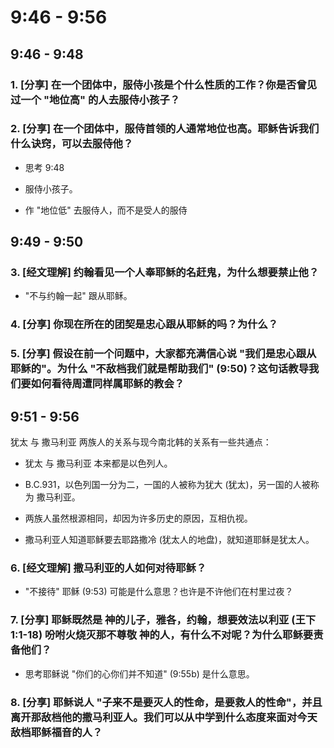 # 9:46 - 9:56 

## 9:46 - 9:48 

### 1. [分享] 在一个团体中，服侍小孩是个什么性质的工作？你是否曾见过一个 "地位高" 的人去服侍小孩子？

### 2. [分享] 在一个团体中，服侍首领的人通常地位也高。耶稣告诉我们什么诀窍，可以去服侍他？

* 思考 9:48

* 服侍小孩子。

* 作 "地位低" 去服侍人，而不是受人的服侍

## 9:49 - 9:50 

### 3. [经文理解] 约翰看见一个人奉耶稣的名赶鬼，为什么想要禁止他？

* "不与约翰一起" 跟从耶稣。

### 4. [分享] 你现在所在的团契是忠心跟从耶稣的吗？为什么？

### 5. [分享] 假设在前一个问题中，大家都充满信心说 "我们是忠心跟从耶稣的"。为什么 "不敌档我们就是帮助我们" (9:50)？这句话教导我们要如何看待周遭同样属耶稣的教会？

## 9:51 - 9:56 

犹太 与 撒马利亚 两族人的关系与现今南北韩的关系有一些共通点：

* 犹太 与 撒马利亚 本来都是以色列人。

* B.C.931，以色列国一分为二，一国的人被称为犹大 (犹太)，另一国的人被称为 撒马利亚。

* 两族人虽然根源相同，却因为许多历史的原因，互相仇视。

* 撒马利亚人知道耶稣要去耶路撒冷 (犹太人的地盘)，就知道耶稣是犹太人。 

### 6. [经文理解] 撒马利亚的人如何对待耶稣？

* "不接待" 耶稣 (9:53) 可能是什么意思？也许是不许他们在村里过夜？

### 7. [分享] 耶稣既然是 神的儿子，雅各，约翰，想要效法以利亚 (王下1:1-18) 吩咐火烧灭那不尊敬 神的人，有什么不对呢？为什么耶稣要责备他们？

* 思考耶稣说 "你们的心你们并不知道" (9:55b) 是什么意思。

### 8. [分享] 耶稣说人 "子来不是要灭人的性命，是要救人的性命"，并且离开那敌档他的撒马利亚人。我们可以从中学到什么态度来面对今天敌档耶稣福音的人？
